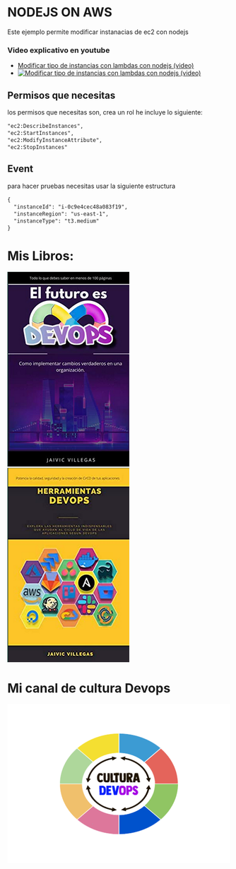 # NODEJS ON AWS
Este ejemplo permite modificar instanacias de ec2 con nodejs

### Video explicativo en youtube
- [Modificar tipo de instancias con lambdas con nodejs (video)](https://youtu.be/BGIvZpsFTw4)
- [![Modificar tipo de instancias con lambdas con nodejs (video)](https://img.youtube.com/vi/aia6-eIMe4g/maxresdefault.jpg)](https://youtu.be/aia6-eIMe4g)

## Permisos que necesitas
los permisos que necesitas son, crea un rol he incluye lo siguiente:
```
"ec2:DescribeInstances",
"ec2:StartInstances",
"ec2:ModifyInstanceAttribute",
"ec2:StopInstances"
```

## Event
para hacer pruebas necesitas usar la siguiente estructura
```
{
  "instanceId": "i-0c9e4cec48a083f19",
  "instanceRegion": "us-east-1",
  "instanceType": "t3.medium"
}   
```





# Mis Libros:

[![libros futuro es devops ](https://github.com/culturadevops/recursos/blob/master/portada-futuro-es-devops.png)](https://amzn.to/3S8AGG9) [![libros herramientas devops](https://github.com/culturadevops/recursos/blob/master/portada-herramientasdevops.png)](https://amzn.to/3ga1c4E)

# Mi canal de cultura Devops

[![canal de youtube sobre devops ](https://github.com/culturadevops/recursos/blob/master/logo-culturadevops.png)](https://www.youtube.com/channel/UCfJ67eVA7DkKbbIF5ceJDMA?sub_confirmation=1) 
